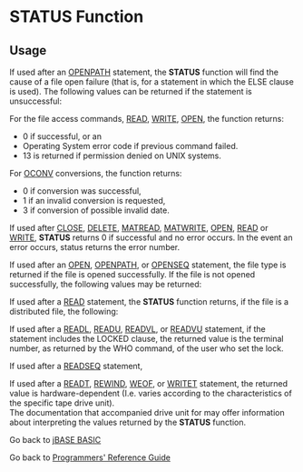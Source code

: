 # STATUS Function

<PageHeader />

## Usage

If used after an [OPENPATH](./../openpath) statement, the **STATUS** function will find the cause of a file open failure (that is, for a statement in which the ELSE clause is used). The following values can be returned if the statement is unsuccessful:

For the file access commands, [READ](./../read), [WRITE](./../write), [OPEN](./../open), the function returns:

- 0 if successful, or an
- Operating System error code if previous command failed.
- 13 is returned if permission denied on UNIX systems.

For [OCONV](./../oconv) conversions, the function returns:

- 0 if conversion was successful,
- 1 if an invalid conversion is requested,
- 3 if conversion of possible invalid date.

If used after [CLOSE](./../close), [DELETE](./../delete), [MATREAD](./../matread), [MATWRITE](./../matwrite), [OPEN](./../open), [READ](./../read) or [WRITE](./../write), **STATUS** returns 0 if successful and no error occurs. In the event an error occurs, status returns the error number.

If used after an [OPEN](./../open), [OPENPATH](./../openpath), or [OPENSEQ](./../openseq) statement, the file type is returned if the file is opened successfully. If the file is not opened successfully, the following values may be returned:

If used after a [READ](./../read) statement, the **STATUS** function returns, if the file is a distributed file, the following:

If used after a [READL](./../readl), [READU](./../readu), [READVL](./../readvl), or [READVU](./../readvu) statement, if the statement includes the LOCKED clause, the returned value is the terminal number, as returned by the WHO command, of the user who set the lock.

If used after a [READSEQ](./../readseq) statement,

If used after a [READT](./../readt), [REWIND](./../rewind), [WEOF](./../weof), or [WRITET](./../writet) statement, the returned value is hardware-dependent (I.e. varies according to the characteristics of the specific tape drive unit).  
The documentation that accompanied drive unit for may offer information about interpreting the values returned by the **STATUS** function.

Go back to [jBASE BASIC](./../README.md)

Go back to [Programmers' Reference Guide](./../../reference-guides/jbc/README.md)

  
<PageFooter />
